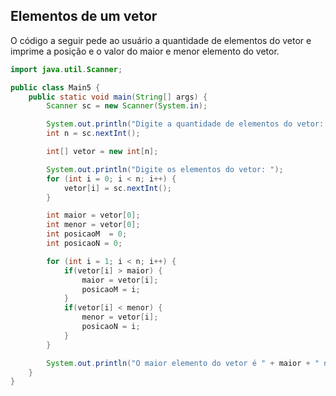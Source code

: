 ## Elementos de um vetor
 O código a seguir pede ao usuário a quantidade de elementos do vetor e imprime a posição e o valor do maior e menor elemento do vetor.
```java
import java.util.Scanner;

public class Main5 {
    public static void main(String[] args) {
        Scanner sc = new Scanner(System.in);

        System.out.println("Digite a quantidade de elementos do vetor: ");
        int n = sc.nextInt();

        int[] vetor = new int[n];

        System.out.println("Digite os elementos do vetor: ");
        for (int i = 0; i < n; i++) {
            vetor[i] = sc.nextInt();
        }

        int maior = vetor[0];
        int menor = vetor[0];
        int posicaoM  = 0;
        int posicaoN = 0;

        for (int i = 1; i < n; i++) {
            if(vetor[i] > maior) {
                maior = vetor[i];
                posicaoM = i;
            }
            if(vetor[i] < menor) {
                menor = vetor[i];
                posicaoN = i;
            }
        }

        System.out.println("O maior elemento do vetor é " + maior + " na posição " + posicaoM + " e o menor é " + menor + " na posição " + posicaoN);
    }
}

```
